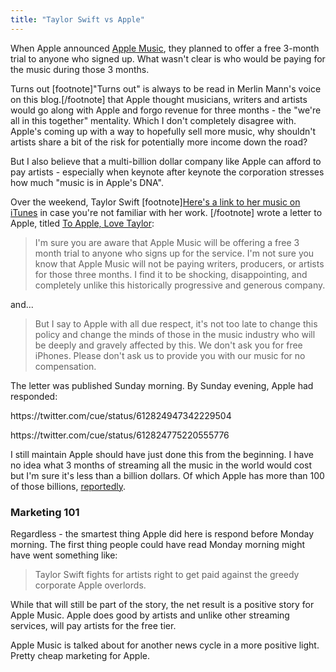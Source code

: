 ```yaml
---
title: "Taylor Swift vs Apple"
---
```

<p>When Apple announced <a href="https://www.apple.com/ca/music/">Apple Music</a>, they planned to offer a free 3-month trial to anyone who signed up. What wasn't clear is who would be paying for the music during those 3 months.</p>
<p>Turns out [footnote]"Turns out" is always to be read in Merlin Mann's voice on this blog.[/footnote] that Apple thought musicians, writers and artists would go along with Apple and forgo revenue for three months - the "we're all in this together" mentality. Which I don't completely disagree with. Apple's coming up with a way to hopefully sell more music, why shouldn't artists share a bit of the risk for potentially more income down the road?</p>
<p>But I also believe that a multi-billion dollar company like Apple can afford to pay artists - especially when keynote after keynote the corporation stresses how much "music is in Apple's DNA".</p>
<p>Over the weekend, Taylor Swift [footnote]<a href="https://geo.itunes.apple.com/ca/artist/taylor-swift/id159260351?uo=6&at=10l4Ki">Here's a link to her music on iTunes</a> in case you're not familiar with her work. [/footnote] wrote a letter to Apple, titled <a href="https://taylorswift.tumblr.com/post/122071902085/to-apple-love-taylor">To Apple, Love Taylor</a>:</p>
<blockquote><p>
  I'm sure you are aware that Apple Music will be offering a free 3 month trial to anyone who signs up for the service. I'm not sure you know that Apple Music will not be paying writers, producers, or artists for those three months. I find it to be shocking, disappointing, and completely unlike this historically progressive and generous company.
</p></blockquote>
<p>and...</p>
<blockquote><p>
  But I say to Apple with all due respect, it's not too late to change this policy and change the minds of those in the music industry who will be deeply and gravely affected by this. We don't ask you for free iPhones. Please don't ask us to provide you with our music for no compensation.
</p></blockquote>
<p>The letter was published Sunday morning. By Sunday evening, Apple had responded:</p>
<p>https://twitter.com/cue/status/612824947342229504</p>
<p>https://twitter.com/cue/status/612824775220555776</p>
<p>I still maintain Apple should have just done this from the beginning. I have no idea what 3 months of streaming all the music in the world would cost but I'm sure it's less than a billion dollars. Of which Apple has more than 100 of those billions, <a href="https://moneymorning.com/2015/04/29/how-much-money-does-apple-have-aapl/">reportedly</a>.</p>
<h3>Marketing 101</h3>
<p>Regardless - the smartest thing Apple did here is respond before Monday morning. The first thing people could have read Monday morning might have went something like:</p>
<blockquote><p>
  Taylor Swift fights for artists right to get paid against the greedy corporate Apple overlords.
</p></blockquote>
<p>While that will still be part of the story, the net result is a positive story for Apple Music. Apple does good by artists and unlike other streaming services, will pay artists for the free tier.</p>
<p>Apple Music is talked about for another news cycle in a more positive light. Pretty cheap marketing for Apple.</p>
